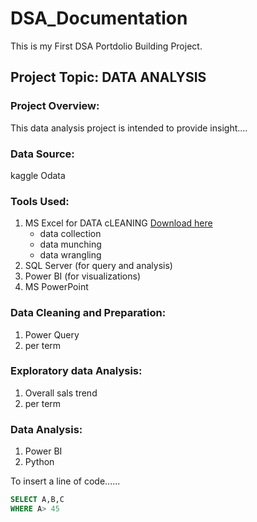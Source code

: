 # DSA_Documentation
This is my First DSA Portdolio Building Project. 

## Project Topic: DATA ANALYSIS
### Project Overview:
This data analysis project is intended to provide insight....

### Data Source:
kaggle
Odata

### Tools Used:
1. MS Excel for DATA cLEANING [Download here](https://microsoft.com)
   - data collection
   - data munching
   - data wrangling
3. SQL Server (for query and analysis)
4. Power BI (for visualizations)
5. MS PowerPoint

### Data Cleaning and Preparation:
1. Power Query
2. per term
### Exploratory data Analysis:
1. Overall sals trend
2. per term 
### Data Analysis:
1. Power BI
2. Python

To insert a line of code......

``` SQL
SELECT A,B,C
WHERE A> 45

```
